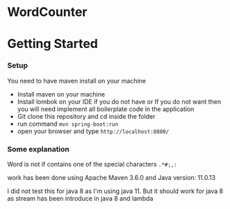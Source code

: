 # WordCounter
# Getting Started

### Setup
You need to have maven install on your machine

* Install maven on your machine
* Install lombok on your IDE if you do not have or If you do not want then you will need implement all boilerplate code in the application
* Git clone this repository and cd inside the folder
* run command `mvn spring-boot:run`
* open your browser and type `http://localhost:8080/`

### Some explanation
Word is not if contains one of the special characters `.*#;,:`

work has been done using Apache Maven 3.6.0 and Java version: 11.0.13

I did not test this for java 8 as I'm using java 11. But it should work for java 8 as stream has been introduce in java 8 and lambda 
